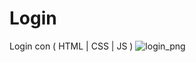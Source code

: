 # Login
Login con ( HTML | CSS | JS )
![login_png](https://user-images.githubusercontent.com/99273526/187822091-019a669c-3c75-4fdf-a310-7f7b866cef50.png)
